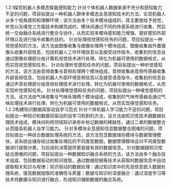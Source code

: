 1.2.1探究机器人多模态智能感知能力
针对个体机器人数据来源不充分和感知能力不足的问题，项目拟提出一种机器人群体多模态全息感知技术的方法，实现机器人从多个视角感知和理解环境；该方法由多个技术模块组成的，其主要是给予视觉，听觉以及嗅觉三方面技术构建而成的，模块间通过不同的传感系统进行收集，然后统一交由融合系统进行整合与协作，从而实现多模块感知能力增强，更好感知外部环境以及进行指令收集的目的。
针对处理视觉感知任务的问题，项目拟提出一种视觉感知的方法，该方法由图像收集与图像处理两个模块组成，图像收集由外置摄像头收集外部信息，包括机器人工作环境信息以及接受动作指令，收集到的信息会通过图像处理部分由计算机视觉技术进行处理，转化为机器可使用的数据格式，从而实现视觉感知任务。
针对处理听觉感知任务的问题，项目拟提出一种听觉感知的方法，该方法由音频收集与音频处理两个模块组成，音频收集由音频传感器收集外部音频信息，包括机器人外部环境音频信息以及接受语音指令，收集到的信息会通过声音处理部分由音频处理技术进行处理，转化为机器可使用的数据格式，从而实现听觉感知任务。
针对处理嗅觉感知任务的问题，项目拟提出一种嗅觉感知的方法，该方法由气味收集与气味处理两个模块组成，收集到的气味传感器会通过气味处理技术进行处理，转化为机器可使用的数据格式，从而实现嗅觉感知任务。
1.2.2构建知识数据双驱动自学习范式
针对个体机器人学习能力不足的问题，项目拟提出一种知识和数据双驱动的自学习机制的方法，该方法由知识库技术跟数据处理技术组成，模块间利用领域知识来弥补标记数据的稀缺性，通过二者的数据整合从而提高机器人自学习能力。
针对多模块全息感知信息数据整合困难的问题，项目拟提出一种综合数据处理系统的方法，该方法包含数据储存模块与数据管理模块，该系统会储存经过收集处理后的不同类型数据，数据管理模块会对不同类型数据进行提取分类，为后续的决策提供更直接有效的数据信息。
针对数据跟知识库结合困难的问题，项目拟提出一种数据知识融合系统的方法，该方法由多个融合技术组成，包括数据驱动的知识提取，通过数据挖掘等技术从获取的数据信息中自动提取相关知识与规律；知识驱动的数据处理：通过知识库中的先验信息嵌入数据处理系统，提高数据提取的准确性与质量；数据与知识的深度融合：通过深度学习等技术将数据与知识进行融合，形成知识辅助数据的融合系统。
